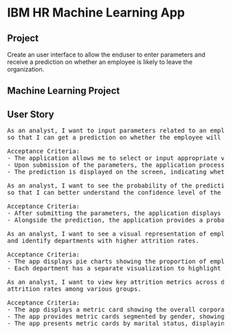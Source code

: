 # IBM HR Machine Learning App

## Project
Create an user interface to allow the enduser to enter parameters and receive a prediction on whether an employee is likely to leave the organization.

## Machine Learning Project


## User Story
<pre>As an analyst, I want to input parameters related to an employee into an application, 
so that I can get a prediction on whether the employee will leave the company. 

Acceptance Criteria:
- The application allows me to select or input appropriate values for each parameter.
- Upon submission of the parameters, the application processes the input and generates a prediction.
- The prediction is displayed on the screen, indicating whether the employee will leave or stay.
  
As an analyst, I want to see the probability of the prediction's accuracy alongside the prediction itself, 
so that I can better understand the confidence level of the model's output and make informed decisions.

Acceptance Criteria:
- After submitting the parameters, the application displays a prediction result indicating the likelihood of attrition.
- Alongside the prediction, the application provides a probability score representing the accuracy of the prediction.

As an analyst, I want to see a visual representation of employee attrition by department so that I can analyze trends 
and identify departments with higher attrition rates.

Acceptance Criteria:
- The app displays pie charts showing the proportion of employees who have left versus those who remain, segmented by department.
- Each department has a separate visualization to highlight attrition distribution.

As an analyst, I want to view key attrition metrics across different employee demographics so that I can compare 
attrition rates among various groups.

Acceptance Criteria:
- The app displays a metric card showing the overall corporate attrition percentage.
- The app provides metric cards segmented by gender, showing attrition rates for male and female employees.
- The app presents metric cards by marital status, displaying attrition percentages for one or more categories (e.g., single, married).  

</pre>
